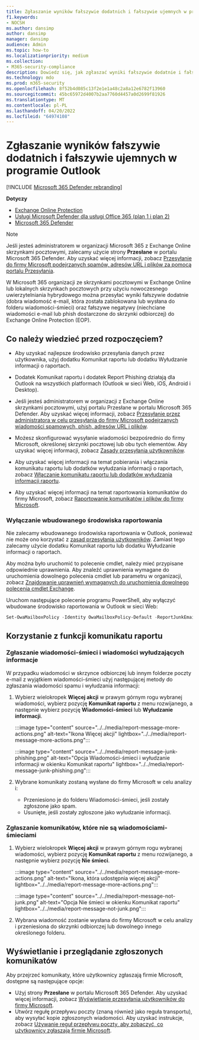 ```yaml
---
title: Zgłaszanie wyników fałszywie dodatnich i fałszywie ujemnych w programie Outlook
f1.keywords:
- NOCSH
ms.author: dansimp
author: dansimp
manager: dansimp
audience: Admin
ms.topic: how-to
ms.localizationpriority: medium
ms.collection:
- M365-security-compliance
description: Dowiedz się, jak zgłaszać wyniki fałszywie dodatnie i fałszywie ujemne w Outlook przy użyciu funkcji Komunikat raportu.
ms.technology: mdo
ms.prod: m365-security
ms.openlocfilehash: 8f52b4d085c13f2e1e1a48c2a8a12e6782f13960
ms.sourcegitcommit: 45bc65972d4007b2aa7760d4457a0d2699f81926
ms.translationtype: MT
ms.contentlocale: pl-PL
ms.lasthandoff: 04/20/2022
ms.locfileid: "64974108"
---
```

# <a name="report-false-positives-and-false-negatives-in-outlook"></a>Zgłaszanie wyników fałszywie dodatnich i fałszywie ujemnych w programie Outlook

[!INCLUDE [Microsoft 365 Defender rebranding](../includes/microsoft-defender-for-office.md)]

**Dotyczy**
- [Exchange Online Protection](exchange-online-protection-overview.md)
- [Usługi Microsoft Defender dla usługi Office 365 (plan 1 i plan 2)](defender-for-office-365.md)
- [Microsoft 365 Defender](../defender/microsoft-365-defender.md)

> [!NOTE]
> Jeśli jesteś administratorem w organizacji Microsoft 365 z Exchange Online skrzynkami pocztowymi, zalecamy użycie strony **Przesłane** w portalu Microsoft 365 Defender. Aby uzyskać więcej informacji, zobacz [Przesyłanie do firmy Microsoft podejrzanych spamów, adresów URL i plików za pomocą portalu Przesyłania](admin-submission.md).

W Microsoft 365 organizacji ze skrzynkami pocztowymi w Exchange Online lub lokalnych skrzynkach pocztowych przy użyciu nowoczesnego uwierzytelniania hybrydowego można przesyłać wyniki fałszywie dodatnie (dobra wiadomość e-mail, która została zablokowana lub wysłana do folderu wiadomości-śmieci) oraz fałszywe negatywy (niechciane wiadomości e-mail lub phish dostarczone do skrzynki odbiorczej) do Exchange Online Protection (EOP).

## <a name="what-do-you-need-to-know-before-you-begin"></a>Co należy wiedzieć przed rozpoczęciem?

- Aby uzyskać najlepsze środowisko przesyłania danych przez użytkownika, użyj dodatku Komunikat raportu lub dodatku Wyłudzanie informacji o raportach.

- Dodatek Komunikat raportu i dodatek Report Phishing działają dla Outlook na wszystkich platformach (Outlook w sieci Web, iOS, Android i Desktop).

- Jeśli jesteś administratorem w organizacji z Exchange Online skrzynkami pocztowymi, użyj portalu Przesłane w portalu Microsoft 365 Defender. Aby uzyskać więcej informacji, zobacz [Przesyłanie przez administratora w celu przesyłania do firmy Microsoft podejrzanych wiadomości spamowych, phish, adresów URL i plików](admin-submission.md).

- Możesz skonfigurować wysyłanie wiadomości bezpośrednio do firmy Microsoft, określonej skrzynki pocztowej lub obu tych elementów. Aby uzyskać więcej informacji, zobacz [Zasady przesyłania użytkowników](user-submission.md).

- Aby uzyskać więcej informacji na temat pobierania i włączania komunikatu raportu lub dodatków wyłudzania informacji o raportach, zobacz [Włączanie komunikatu raportu lub dodatków wyłudzania informacji raportu](enable-the-report-message-add-in.md).

- Aby uzyskać więcej informacji na temat raportowania komunikatów do firmy Microsoft, zobacz [Raportowanie komunikatów i plików do firmy Microsoft](report-junk-email-messages-to-microsoft.md).

### <a name="turn-off-the-built-in-reporting-experience"></a>Wyłączanie wbudowanego środowiska raportowania

Nie zalecamy wbudowanego środowiska raportowania w Outlook, ponieważ nie może ono korzystać z [zasad przesyłania użytkowników](./user-submission.md). Zamiast tego zalecamy użycie dodatku Komunikat raportu lub dodatku Wyłudzanie informacji o raportach.

Aby można było uruchomić to polecenie cmdlet, należy mieć przypisane odpowiednie uprawnienia. Aby znaleźć uprawnienia wymagane do uruchomienia dowolnego polecenia cmdlet lub parametru w organizacji, zobacz [Znajdowanie uprawnień wymaganych do uruchomienia dowolnego polecenia cmdlet Exchange](/powershell/exchange/find-exchange-cmdlet-permissions).

Uruchom następujące polecenie programu PowerShell, aby wyłączyć wbudowane środowisko raportowania w Outlook w sieci Web:

```powershell
Set-OwaMailboxPolicy -Identity OwaMailboxPolicy-Default -ReportJunkEmailEnabled $false
```

## <a name="use-the-report-message-feature"></a>Korzystanie z funkcji komunikatu raportu

### <a name="report-junk-and-phishing-messages"></a>Zgłaszanie wiadomości-śmieci i wiadomości wyłudzających informacje

W przypadku wiadomości w skrzynce odbiorczej lub innym folderze poczty e-mail z wyjątkiem wiadomości-śmieci użyj następującej metody do zgłaszania wiadomości spamu i wyłudzania informacji:

1. Wybierz wielokropek **Więcej akcji** w prawym górnym rogu wybranej wiadomości, wybierz pozycję **Komunikat raportu** z menu rozwijanego, a następnie wybierz pozycję **Wiadomości-śmieci** lub **Wyłudzanie informacji**.

   :::image type="content" source="../../media/report-message-more-actions.png" alt-text="Ikona Więcej akcji" lightbox="../../media/report-message-more-actions.png":::

   :::image type="content" source="../../media/report-message-junk-phishing.png" alt-text="Opcja Wiadomości-śmieci i wyłudzanie informacji w okienku Komunikat raportu" lightbox="../../media/report-message-junk-phishing.png":::

2. Wybrane komunikaty zostaną wysłane do firmy Microsoft w celu analizy i:
   - Przeniesiono je do folderu Wiadomości-śmieci, jeśli zostały zgłoszone jako spam.
   - Usunięte, jeśli zostały zgłoszone jako wyłudzanie informacji.

### <a name="report-messages-that-are-not-junk"></a>Zgłaszanie komunikatów, które nie są wiadomościami-śmieciami

1. Wybierz wielokropek **Więcej akcji** w prawym górnym rogu wybranej wiadomości, wybierz pozycję **Komunikat raportu** z menu rozwijanego, a następnie wybierz pozycję **Nie śmieci**.

   :::image type="content" source="../../media/report-message-more-actions.png" alt-text="Ikona, która udostępnia więcej akcji" lightbox="../../media/report-message-more-actions.png":::

   :::image type="content" source="../../media/report-message-not-junk.png" alt-text="Opcja Nie śmieci w okienku Komunikat raportu" lightbox="../../media/report-message-not-junk.png":::

2. Wybrana wiadomość zostanie wysłana do firmy Microsoft w celu analizy i przeniesiona do skrzynki odbiorczej lub dowolnego innego określonego folderu.

## <a name="view-and-review-reported-messages"></a>Wyświetlanie i przeglądanie zgłoszonych komunikatów

Aby przejrzeć komunikaty, które użytkownicy zgłaszają firmie Microsoft, dostępne są następujące opcje:

- Użyj strony **Przesłane** w portalu Microsoft 365 Defender. Aby uzyskać więcej informacji, zobacz [Wyświetlanie przesyłania użytkowników do firmy Microsoft](admin-submission.md#view-user-submissions-to-microsoft).
- Utwórz regułę przepływu poczty (znaną również jako reguła transportu), aby wysyłać kopie zgłoszonych wiadomości. Aby uzyskać instrukcje, zobacz [Używanie reguł przepływu poczty, aby zobaczyć, co użytkownicy zgłaszają firmie Microsoft](/exchange/security-and-compliance/mail-flow-rules/use-rules-to-see-what-users-are-reporting-to-microsoft).
